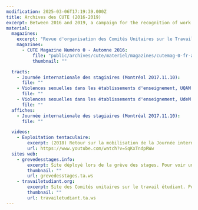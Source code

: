 ```yaml
---
modification: 2025-03-06T17:19:39.000Z
title: Archives des CUTE (2016-2019)
excerpt: Between 2016 and 2019, a campaign for the recognition of work done in a student environment is led by the CUTE (Comités unitaires sur le travail étudiant).
material:
  magazines:
    excerpt: "Revue d'organisation des Comités Unitaires sur le Travail Étudiant"
    magazines:
      - CUTE Magazine Numéro 0 - Automne 2016:
          file: "public/archives/cute/materiel/magazines/cutemag-0-fr-automne-2016_september_1st.pdf"
          thumbnail: ""

  tracts:
    - Journée internationale des stagiaires (Montréal 2017.11.10):
      file: ""
    - Violences sexuelles dans les établissements d'enseignement, UQAM (Montréal 2017.08.21):
      file: ""
    - Violences sexuelles dans les établissements d'enseignement, UdeM (Montréal 2017.08.21):
      file: ""
  affiches:
    - Journée internationale des stagiaires (Montréal 2017.11.10):
      file: ""

  videos:
    - Exploitation tentaculaire:
        excerpt: (2018) Retour sur la mobilisation de la Journée internationale des stagiaires pour préparer la grève mondiale des stagiaires (20 février) et la grève mondiale des femmes (8 mars).
        url: https://www.youtube.com/watch?v=SqKxTndpRWw
  sites web:
    - grevedesstages.info:
        excerpt: Site déployé lors de la grève des stages. Pour voir une version archivée cliquez sur l'image
        thumbnail: ""
        url: grevedesstages.ta.ws
    - travailetudiant.org:
        excerpt: Site des Comités unitaires sur le travail étudiant. Pour voir une version archivée cliquez sur l'image
        thumbnail: ""
        url: travailetudiant.ta.ws
---
```

